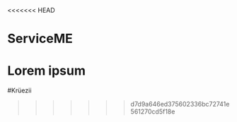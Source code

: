 <<<<<<< HEAD
# ServiceME

Lorem ipsum
=======
#Krüezii
>>>>>>> d7d9a646ed375602336bc72741e561270cd5f18e
